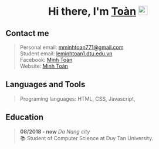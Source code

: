 <div align="center">
   <h1>Hi there, I'm <a href="https://github.com/mminhtoanDTU">Toàn</a> <img src="https://media.giphy.com/media/hvRJCLFzcasrR4ia7z/giphy.gif" width="25px"> </h1>
</div>

<h2>Contact me </h2>

> Personal email: [mminhtoan771@gmail.com](mailto:mminhtoan771@gmail.com)\
> Student email: [leminhtoan1.dtu.edu.vn](mailto:leminhtoan1.dtu.edu.vn)\
> Facebook: <a href="https://www.facebook.com/minhtoan.dev"> Minh Toàn </a>\
> Website: <a href="https://toandev.tk"> Minh Toàn </a>
> 
<h2>Languages and Tools </h2>

> Programing languages: HTML, CSS, Javascript,


<h2>Education </h2>

> **08/2018 - now** _Da Nang city_ \
> 📚 Student of Computer Science at Duy Tan University. 
